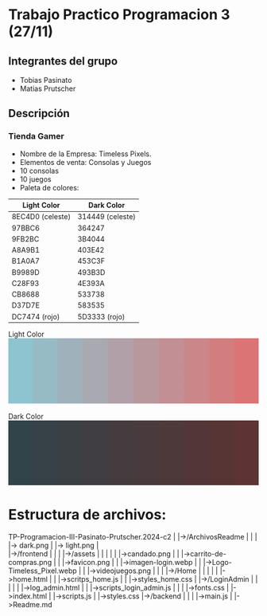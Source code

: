 # Trabajo Practico Programacion 3 (27/11)

## Integrantes del grupo

- Tobias Pasinato
- Matias Prutscher

## Descripción

### Tienda Gamer

- Nombre de la Empresa: Timeless Pixels.
- Elementos de venta: Consolas y Juegos
- 10 consolas
- 10 juegos
- Paleta de colores:

| Light Color | Dark Color |
|-------------|------------|
| 8EC4D0 (celeste)    | 314449 (celeste)     |
| 97BBC6      | 364247     |
| 9FB2BC      | 3B4044     |
| A8A9B1      | 403E42     |
| B1A0A7      | 453C3F     |
| B9989D      | 493B3D     |
| C28F93      | 4E393A     |
| CB8688      | 533738     |
| D37D7E      | 583535     |
| DC7474 (rojo)    | 5D3333 (rojo)     |

Light Color
![Tinkercad](./ArchivosReadme/light.png)

Dark Color
![Tinkercad](./ArchivosReadme/dark.png)



# Estructura de archivos:

TP-Programacion-III-Pasinato-Prutscher.2024-c2
|
|->/ArchivosReadme
|	|
|	|-> dark.png
|	|-> light.png
|	
|->/frontend
|	|
|	|->/assets
|	|	|
|	|	|->candado.png
|	|	|->carrito-de-compras.png
|	|	|->favicon.png
|	|	|->imagen-login.webp
|	|	|->Logo-Timeless_Pixel.webp
|	|	|->videojuegos.png
|	|
|	|->/Home
|	|	|
|	|	|->home.html
|	|	|->scritps_home.js
|	|	|->styles_home.css
|	|->/LoginAdmin
|	|	|
|	|	|->log_admin.html
|	|	|->scripts_login_admin.js
|	|
|	|->fonts.css
|	|->index.html
|	|->scripts.js
|	|->styles.css
|->/backend
|	|
|	|->main.js
|
|->Readme.md